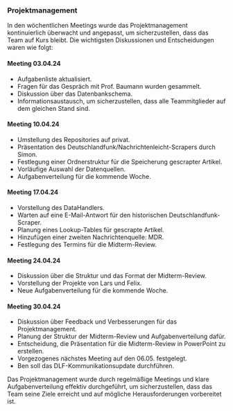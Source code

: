 ### Projektmanagement

In den wöchentlichen Meetings wurde das Projektmanagement kontinuierlich überwacht und angepasst, um sicherzustellen, dass das Team auf Kurs bleibt. Die wichtigsten Diskussionen und Entscheidungen waren wie folgt:

#### Meeting 03.04.24

- Aufgabenliste aktualisiert.
- Fragen für das Gespräch mit Prof. Baumann wurden gesammelt.
- Diskussion über das Datenbankschema.
- Informationsaustausch, um sicherzustellen, dass alle Teammitglieder auf dem gleichen Stand sind.

#### Meeting 10.04.24

- Umstellung des Repositories auf privat.
- Präsentation des Deutschlandfunk/Nachrichtenleicht-Scrapers durch Simon.
- Festlegung einer Ordnerstruktur für die Speicherung gescrapter Artikel.
- Vorläufige Auswahl der Datenquellen.
- Aufgabenverteilung für die kommende Woche.

#### Meeting 17.04.24

- Vorstellung des DataHandlers.
- Warten auf eine E-Mail-Antwort für den historischen Deutschlandfunk-Scraper.
- Planung eines Lookup-Tables für gescrapte Artikel.
- Hinzufügen einer zweiten Nachrichtenquelle: MDR.
- Festlegung des Termins für die Midterm-Review.

#### Meeting 24.04.24

- Diskussion über die Struktur und das Format der Midterm-Review.
- Vorstellung der Projekte von Lars und Felix.
- Neue Aufgabenverteilung für die kommende Woche.

#### Meeting 30.04.24

- Diskussion über Feedback und Verbesserungen für das Projektmanagement.
- Planung der Struktur der Midterm-Review und Aufgabenverteilung dafür.
- Entscheidung, die Präsentation für die Midterm-Review in PowerPoint zu erstellen.
- Vorgezogenes nächstes Meeting auf den 06.05. festgelegt.
- Ben soll das DLF-Kommunikationsupdate durchführen.

Das Projektmanagement wurde durch regelmäßige Meetings und klare Aufgabenverteilung effektiv durchgeführt, um sicherzustellen, dass das Team seine Ziele erreicht und auf mögliche Herausforderungen vorbereitet ist.
